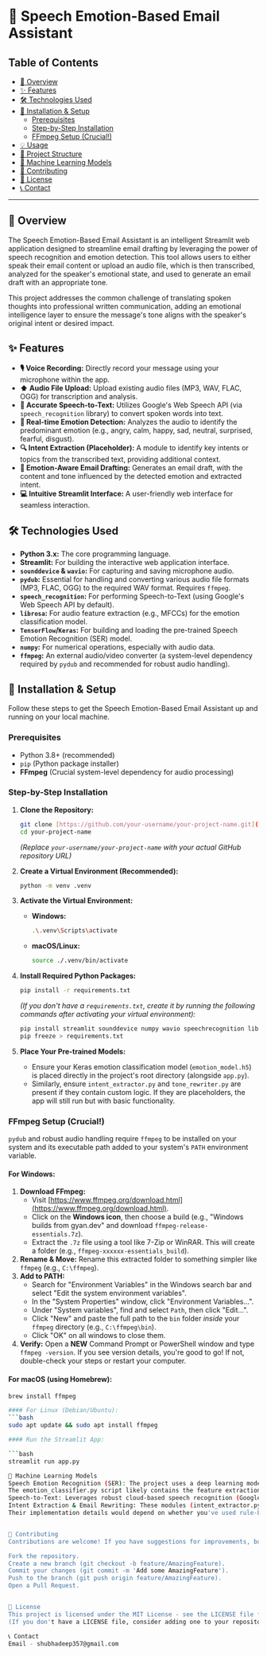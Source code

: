# 📧 Speech Emotion-Based Email Assistant

## Table of Contents
* [🌟 Overview](#-overview)
* [✨ Features](#-features)
* [🛠️ Technologies Used](#️-technologies-used)
* [🚀 Installation & Setup](#-installation--setup)
    * [Prerequisites](#prerequisites)
    * [Step-by-Step Installation](#step-by-step-installation)
    * [FFmpeg Setup (Crucial!)](#ffmpeg-setup-crucial)
* [💡 Usage](#-usage)
* [📂 Project Structure](#-project-structure)
* [🧠 Machine Learning Models](#-machine-learning-models)
* [🤝 Contributing](#-contributing)
* [📄 License](#-license)
* [📞 Contact](#-contact)

---

## 🌟 Overview

The Speech Emotion-Based Email Assistant is an intelligent Streamlit web application designed to streamline email drafting by leveraging the power of speech recognition and emotion detection. This tool allows users to either speak their email content or upload an audio file, which is then transcribed, analyzed for the speaker's emotional state, and used to generate an email draft with an appropriate tone.

This project addresses the common challenge of translating spoken thoughts into professional written communication, adding an emotional intelligence layer to ensure the message's tone aligns with the speaker's original intent or desired impact.

## ✨ Features

* **🎙️ Voice Recording:** Directly record your message using your microphone within the app.
* **⬆️ Audio File Upload:** Upload existing audio files (MP3, WAV, FLAC, OGG) for transcription and analysis.
* **📝 Accurate Speech-to-Text:** Utilizes Google's Web Speech API (via `speech_recognition` library) to convert spoken words into text.
* **🧠 Real-time Emotion Detection:** Analyzes the audio to identify the predominant emotion (e.g., angry, calm, happy, sad, neutral, surprised, fearful, disgust).
* **🔍 Intent Extraction (Placeholder):** A module to identify key intents or topics from the transcribed text, providing additional context.
* **📧 Emotion-Aware Email Drafting:** Generates an email draft, with the content and tone influenced by the detected emotion and extracted intent.
* **💻 Intuitive Streamlit Interface:** A user-friendly web interface for seamless interaction.

## 🛠️ Technologies Used

* **Python 3.x:** The core programming language.
* **Streamlit:** For building the interactive web application interface.
* **`sounddevice` & `wavio`:** For capturing and saving microphone audio.
* **`pydub`:** Essential for handling and converting various audio file formats (MP3, FLAC, OGG) to the required WAV format. Requires `ffmpeg`.
* **`speech_recognition`:** For performing Speech-to-Text (using Google's Web Speech API by default).
* **`librosa`:** For audio feature extraction (e.g., MFCCs) for the emotion classification model.
* **`TensorFlow`/`Keras`:** For building and loading the pre-trained Speech Emotion Recognition (SER) model.
* **`numpy`:** For numerical operations, especially with audio data.
* **`ffmpeg`:** An external audio/video converter (a system-level dependency required by `pydub` and recommended for robust audio handling).

## 🚀 Installation & Setup

Follow these steps to get the Speech Emotion-Based Email Assistant up and running on your local machine.

### Prerequisites

* Python 3.8+ (recommended)
* `pip` (Python package installer)
* **FFmpeg** (Crucial system-level dependency for audio processing)

### Step-by-Step Installation

1.  **Clone the Repository:**
    ```bash
    git clone [https://github.com/your-username/your-project-name.git](https://github.com/your-username/your-project-name.git)
    cd your-project-name
    ```
    *(Replace `your-username/your-project-name` with your actual GitHub repository URL)*

2.  **Create a Virtual Environment (Recommended):**
    ```bash
    python -m venv .venv
    ```

3.  **Activate the Virtual Environment:**
    * **Windows:**
        ```bash
        .\.venv\Scripts\activate
        ```
    * **macOS/Linux:**
        ```bash
        source ./.venv/bin/activate
        ```

4.  **Install Required Python Packages:**
    ```bash
    pip install -r requirements.txt
    ```
    *(If you don't have a `requirements.txt`, create it by running the following commands after activating your virtual environment):*
    ```bash
    pip install streamlit sounddevice numpy wavio speechrecognition librosa tensorflow pydub soundfile
    pip freeze > requirements.txt
    ```

5.  **Place Your Pre-trained Models:**
    * Ensure your Keras emotion classification model (`emotion_model.h5`) is placed directly in the project's root directory (alongside `app.py`).
    * Similarly, ensure `intent_extractor.py` and `tone_rewriter.py` are present if they contain custom logic. If they are placeholders, the app will still run but with basic functionality.

### FFmpeg Setup (Crucial!)

`pydub` and robust audio handling require `ffmpeg` to be installed on your system and its executable path added to your system's `PATH` environment variable.

#### For Windows:
1.  **Download FFmpeg:**
    * Visit [https://www.ffmpeg.org/download.html](https://www.ffmpeg.org/download.html).
    * Click on the **Windows icon**, then choose a build (e.g., "Windows builds from gyan.dev" and download `ffmpeg-release-essentials.7z`).
    * Extract the `.7z` file using a tool like 7-Zip or WinRAR. This will create a folder (e.g., `ffmpeg-xxxxxx-essentials_build`).
2.  **Rename & Move:** Rename this extracted folder to something simpler like `ffmpeg` (e.g., `C:\ffmpeg`).
3.  **Add to PATH:**
    * Search for "Environment Variables" in the Windows search bar and select "Edit the system environment variables".
    * In the "System Properties" window, click "Environment Variables...".
    * Under "System variables", find and select `Path`, then click "Edit...".
    * Click "New" and paste the full path to the `bin` folder *inside* your `ffmpeg` directory (e.g., `C:\ffmpeg\bin`).
    * Click "OK" on all windows to close them.
4.  **Verify:** Open a **NEW** Command Prompt or PowerShell window and type `ffmpeg -version`. If you see version details, you're good to go! If not, double-check your steps or restart your computer.

#### For macOS (using Homebrew):
```bash
brew install ffmpeg

#### For Linux (Debian/Ubuntu):
```bash
sudo apt update && sudo apt install ffmpeg

#### Run the Streamlit App:

```bash
streamlit run app.py

🧠 Machine Learning Models
Speech Emotion Recognition (SER): The project uses a deep learning model (expected to be a Keras model, emotion_model.h5) trained to classify emotions from audio features.
The emotion_classifier.py script likely contains the feature extraction pipeline (e.g., MFCCs, Chroma, Mel Spectrograms) that feeds into this model.
Speech-to-Text: Leverages robust cloud-based speech recognition (Google Web Speech API by default) for high accuracy transcription.
Intent Extraction & Email Rewriting: These modules (intent_extractor.py, tone_rewriter.py) are designed to further process the transcribed text and detected emotion to generate contextually relevant email drafts.
Their implementation details would depend on whether you've used rule-based systems, fine-tuned NLP models, or simple string manipulation.


🤝 Contributing
Contributions are welcome! If you have suggestions for improvements, bug fixes, or new features, please feel free to:

Fork the repository.
Create a new branch (git checkout -b feature/AmazingFeature).
Commit your changes (git commit -m 'Add some AmazingFeature').
Push to the branch (git push origin feature/AmazingFeature).
Open a Pull Request.


📄 License
This project is licensed under the MIT License - see the LICENSE file for details.
(If you don't have a LICENSE file, consider adding one to your repository)

📞 Contact
Email - shubhadeep357@gmail.com
